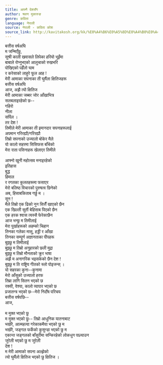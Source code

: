 ```yaml
---
title: आफ्नै देशसँग
author: श्रवण मुकारुङ
genre: कविता
language: नेपाली
source: नेपाली - कविता कोश
source_link: http://kavitakosh.org/kk/%E0%A4%B6%E0%A5%8D%E0%A4%B0%E0%A4%B5%E0%A4%A3_%E0%A4%AE%E0%A5%81%E0%A4%95%E0%A4%BE%E0%A4%B0%E0%A5%81%E0%A4%99
---
```


बत्तीस वर्षअघि  
म जन्मिएँछु,  
सुश्री काली खवासले लिपेका हरियो भूइँमा  
बाबाले रोप्नुभएको आलुचाको रुखभरि  
पोखिएको पहेँलो घाम  
र करेसाको लाहुरे फूल आह !  
मेरी आमाका सपनाका ती घुर्मैला क्षितिजहरू  
बत्तीस वर्षअघि  
आज, अझै त्यो क्षितिज  
मेरी आमाका जब्बर जोर आँखाभित्र  
सलबलाइरहेको छ--  
गहिरो  
नीला  
सर्पिल ।  
तर देश !  
तिमीले मेरी आमाका ती इमानदार सपनाहरूलाई  
अपमान गरिरह्यौ/गरिरह्यौ  
तिम्रो सपनाको उज्यालो बोकेर मैले  
यो कालो सहरमा सिसिफस बाँचेको  
मेरा राता पसिनाहरू खेलाएर तिमीले  
   
आफ्नो खुनी महोत्सव मनाइरहेको  
इतिहास  
बुद्ध  
हिमाल  
र रगतका कुलतहरूमा फसाएर  
मेरो बलिष्ठ विचारको पुरुषत्व छिनेको  
अब, हिसाबकिताब गर्छु म ।  
सुन !  
मैले तिम्रो एक ढिको नुन सित्तैँ खाएको छैन  
एक खिल्ली सुर्ती बेहिसाब पिएको छैन  
एक हरक श्वास त्यस्सै फेरेकाछैन  
आज भन्छु म तिमीलाई  
मेरा पुर्खाहरूको अहम्को चिहान  
तिनका गलेका मासु, हड्डी र आँखा  
तिनका सम्पूर्ण अज्ञानताका पीपहरू  
बुझ्छु म तिमीलाई  
बुझ्छु म तिम्रो अनुहारको छली मुद्रा  
बुझ्छु म तिम्रो मौनताको क्रुर भाषा  
अझै म अनागरिक भइसकेको छैन देश !  
बुझ्छु म ति राष्ट्रिय गीतको स्लो पोइजन्स् ।  
यो सहरका कुना--कुनामा  
मेरो आँसुको उज्यालो हरफ  
तिम्रा लागि सितन भएको छ  
रक्सी, वेश्या, कालो व्यापार भएको छ  
प्रजातन्त्र भएको छ--मेरो निर्दोष परिचय  
बत्तीस वर्षपछि--  
आज,  
   
म मुक्त भएको छु  
म मुक्त भएको छु-- तिम्रो आधुनिक यातनाबाट  
भर्खरै, आत्महत्या गरेकाकमैया भएको छु म  
भर्खरै, जङ्गल फर्केको कुसुन्डा भएको छु म  
एकान्त जङ्गलको बाँसुरीमा सन्किरहेको लोकधुन पछ्याउन  
जुरेली भएको छु म जुरेली  
देश !  
म मेरी आमाको सपना अल्झेको  
त्यो घुर्मैलो क्षितिज भएको छु क्षितिज ।
